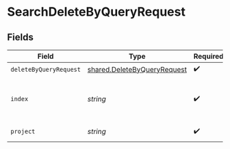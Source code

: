# SearchDeleteByQueryRequest


## Fields

| Field                                                                             | Type                                                                              | Required                                                                          | Description                                                                       |
| --------------------------------------------------------------------------------- | --------------------------------------------------------------------------------- | --------------------------------------------------------------------------------- | --------------------------------------------------------------------------------- |
| `deleteByQueryRequest`                                                            | [shared.DeleteByQueryRequest](../../../sdk/models/shared/deletebyqueryrequest.md) | :heavy_check_mark:                                                                | N/A                                                                               |
| `index`                                                                           | *string*                                                                          | :heavy_check_mark:                                                                | The index name of the documents that needs deletion.                              |
| `project`                                                                         | *string*                                                                          | :heavy_check_mark:                                                                | The project name.                                                                 |